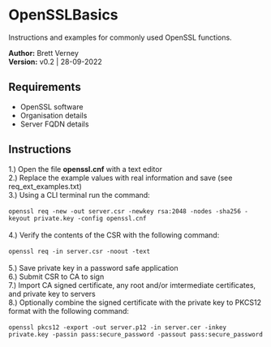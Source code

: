 # OpenSSLBasics
Instructions and examples for commonly used OpenSSL functions.

**Author:** Brett Verney</br>
**Version:** v0.2 | 28-09-2022

## Requirements

- OpenSSL software
- Organisation details
- Server FQDN details

## Instructions

1.) Open the file **openssl.cnf** with a text editor</br>
2.) Replace the example values with real information and save (see req_ext_examples.txt) </br>
3.) Using a CLI terminal run the command:</br></br>
```openssl req -new -out server.csr -newkey rsa:2048 -nodes -sha256 -keyout private.key -config openssl.cnf```</br></br>
4.) Verify the contents of the CSR with the following command:</br></br>
```openssl req -in server.csr -noout -text```</br></br>
5.) Save private key in a password safe application</br>
6.) Submit CSR to CA to sign</br>
7.) Import CA signed certificate, any root and/or imtermediate certificates, and private key to servers</br>
8.) Optionally combine the signed certificate with the private key to PKCS12 format with the following command:</br></br>
```openssl pkcs12 -export -out server.p12 -in server.cer -inkey private.key -passin pass:secure_password -passout pass:secure_password```</br></br>
